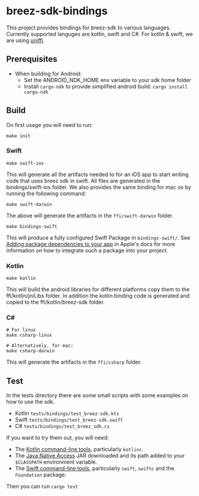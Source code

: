 # breez-sdk-bindings

This project provides bindings for breez-sdk to various languages.
Currently supported languges are kotlin, swift and C#.
For kotlin & swift, we are using [uniffi](https://github.com/mozilla/uniffi-rs).

## Prerequisites
* When building for Android:
  * Set the ANDROID_NDK_HOME env variable to your sdk home folder
  * Install `cargo-ndk` to provide simplified android build: ```cargo install cargo-ndk``` 

## Build

On first usage you will need to run:

```
make init
```

### Swift

```
make swift-ios
```

This will generate all the artifacts needed to for an iOS app to start writing code that uses breez sdk in swift.
All files are generated in the bindings/swift-ios folder.
We also provides the same binding for mac os by running the following command:

```
make swift-darwin
```

The above will generate the artifacts in the `ffi/swift-darwin` folder.

```
make bindings-swift
```

This will produce a fully configured Swift Package in `bindings-swift/`.
See [Adding package dependencies to your app](https://developer.apple.com/documentation/xcode/adding-package-dependencies-to-your-app) in Apple's docs for more information on how to integrate such a package into your project.

### Kotlin
```
make kotlin
```

This will build the android libraries for different platforms copy them to the ffi/kotlin/jniLibs folder.
In addition the kotlin binding code is generated and copied to the ffi/kotlin/breez-sdk folder.

### C#

```
# For linux
make csharp-linux

# Alternatively, for mac:
make csharp-darwin
```

This will generate the artifacts in the `ffi/csharp` folder.

## Test

In the tests directory there are some small scripts with some examples on how to use the sdk.
  * Kotlin `tests/bindings/test_breez-sdk.kts`
  * Swift `tests/bindings/test_breez-sdk.swift`  
  * C# `tests/bindings/test_breez_sdk.cs`

If you want to try them out, you will need:

* The [Kotlin command-line tools](https://kotlinlang.org/docs/tutorials/command-line.html), particularly `kotlinc`.
* The [Java Native Access](https://github.com/java-native-access/jna#download) JAR downloaded and its path
  added to your `$CLASSPATH` environment variable.
* The [Swift command-line tools](https://swift.org/download/), particularly `swift`, `swiftc` and
  the `Foundation` package.

Then you can run ```cargo test```
